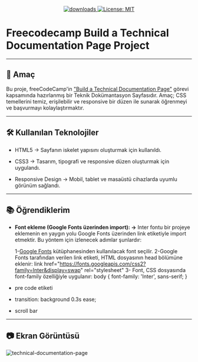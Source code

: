  <p align="center">
  <a href="https://github.com/busrademirell/technical-documentation-page/blob/master/README.md">
    <img alt="downloads" src="https://img.shields.io/badge/English-En-blue" target="_blank" />
  </a>
  <a href="https://github.com/busrademirell/technical-documentation-page/blob/master/doc/tr/Readme_tr.md">
    <img alt="License: MIT" src="https://img.shields.io/badge/Turkish-Tr-red" target="_blank" />
  </a>
</p>

# Freecodecamp Build a Technical Documentation Page Project

---

## 🎯 Amaç

Bu proje, freeCodeCamp'in ["Build a Technical Documentation Page"](https://technical-documentation-page.freecodecamp.rocks/#Introduction) görevi kapsamında hazırlanmış bir Teknik Dokümantasyon Sayfasıdır. Amaç; CSS temellerini temiz, erişilebilir ve responsive bir düzen ile sunarak öğrenmeyi ve başvurmayı kolaylaştırmaktır.

---

## 🛠 Kullanılan Teknolojiler

- HTML5 → Sayfanın iskelet yapısını oluşturmak için kullanıldı.

- CSS3 → Tasarım, tipografi ve responsive düzen oluşturmak için uygulandı.

- Responsive Design → Mobil, tablet ve masaüstü cihazlarda uyumlu görünüm sağlandı.

---

## 📚 Öğrendiklerim

- **Font ekleme (Google Fonts üzerinden import): ->**
  Inter fontu bir projeye eklemenin en yaygın yolu Google Fonts üzerinden link etiketiyle import etmektir. Bu yöntem için izlenecek adımlar şunlardır:

  1-[Google Fonts](https://fonts.google.com/) kütüphanesinden kullanılacak font seçilir.
  2-Google Fonts tarafından verilen link etiketi, HTML dosyasının head bölümüne eklenir:
  link href="https://fonts.googleapis.com/css2?family=Inter&display=swap" rel="stylesheet"
  3- Font, CSS dosyasında font-family özelliğiyle uygulanır:
  body { font-family: 'Inter', sans-serif; }

- pre code etiketi

- transition: background 0.3s ease;

- scroll bar

---

## 📷 Ekran Görüntüsü

![technical-documentation-page](.gif)
